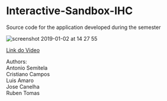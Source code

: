 # Interactive-Sandbox-IHC
Source code for the application developed during the semester

![screenshot 2019-01-02 at 14 27 55](https://user-images.githubusercontent.com/6930873/50729686-fe5da680-1135-11e9-99ad-c482b30b5c9c.png)

[Link do Video](https://l.facebook.com/l.php?u=https%3A%2F%2Fwww.dropbox.com%2Fs%2Fp7omdxnl0yuvumn%2FDSC_2952.MOV%3Fdl%3D0%26fbclid%3DIwAR0qGXhjzgN2v8BGOHlAou-p28i4bQowLZUzBdkP8eFrL01-fW15p1zx7DA&h=AT1kCSk7pS9ju_90I3WtImDKd5YxiFkXls8hTQQBNGC8pGf-iIxH8NZYWZAj4584MbURO1pqClON1CiGf9OzadYsxjC4ib9bu97ssR0kFyAmP0qVOvSxhtxpY1NzaQZOShRtDf_q)  
  
Authors:  
Antonio Semitela   
Cristiano Campos   
Luis Amaro  
Jose Canelha  
Ruben Tomas

